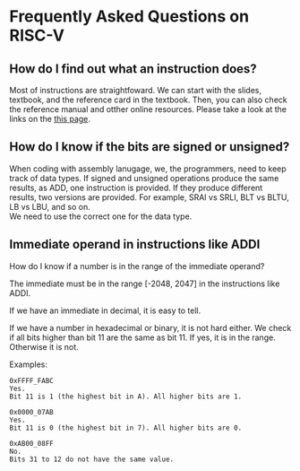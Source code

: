 # Frequently Asked Questions on RISC-V

## How do I find out what an instruction does?

Most of instructions are straightfoward. We can start with the slides,
textbook, and the reference card in the textbook. Then, you can also check the
reference manual and otther online resources. Please take a look at the links
on the [this page](https://github.com/zhijieshi/cse3666/blob/master/risc-v/risc-v.md).

## How do I know if the bits are signed or unsigned?

When coding with assembly lanugage, we, the programmers, need to keep track of
data types. If signed and unsigned operations produce the same results, as ADD, 
one instruction is provided. If they produce different results, two versions
are provided. For example, SRAI vs SRLI, BLT vs BLTU, LB vs LBU, and so on.  
We need to use the correct one for the data type.

## Immediate operand in instructions like ADDI 

How do I know if a number is in the range of the immediate operand?

The immediate must be in the range [-2048, 2047] in the instructions like ADDI.  

If we have an immediate in decimal, it is easy to tell. 

If we have a number in hexadecimal or binary, it is not hard either.  We check if all
bits higher than bit 11 are the same as bit 11. If yes, it is in the range. Otherwise
it is not. 

Examples:
```
0xFFFF_FABC
Yes.
Bit 11 is 1 (the highest bit in A). All higher bits are 1.

0x0000_07AB
Yes.
Bit 11 is 0 (the highest bit in 7). All higher bits are 0.

0xAB00_08FF
No.
Bits 31 to 12 do not have the same value. 
```

